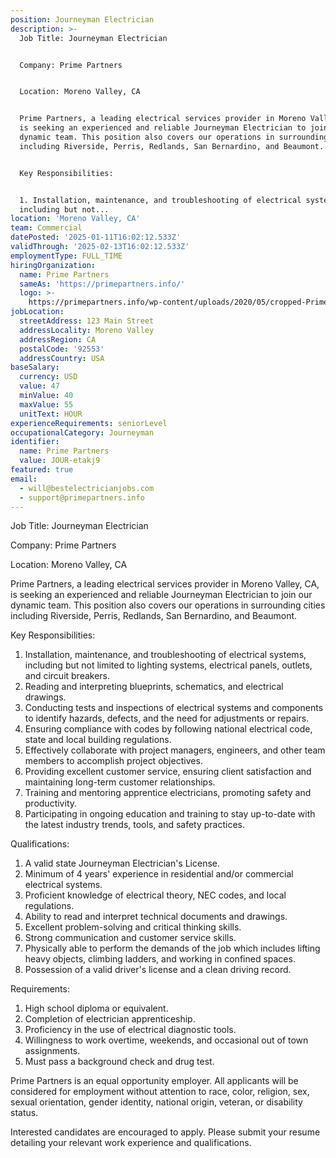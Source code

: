 ```yaml
---
position: Journeyman Electrician
description: >-
  Job Title: Journeyman Electrician


  Company: Prime Partners


  Location: Moreno Valley, CA


  Prime Partners, a leading electrical services provider in Moreno Valley, CA,
  is seeking an experienced and reliable Journeyman Electrician to join our
  dynamic team. This position also covers our operations in surrounding cities
  including Riverside, Perris, Redlands, San Bernardino, and Beaumont.


  Key Responsibilities:


  1. Installation, maintenance, and troubleshooting of electrical systems,
  including but not...
location: 'Moreno Valley, CA'
team: Commercial
datePosted: '2025-01-11T16:02:12.533Z'
validThrough: '2025-02-13T16:02:12.533Z'
employmentType: FULL_TIME
hiringOrganization:
  name: Prime Partners
  sameAs: 'https://primepartners.info/'
  logo: >-
    https://primepartners.info/wp-content/uploads/2020/05/cropped-Prime-Partners-Logo-NO-BG-1-1.png
jobLocation:
  streetAddress: 123 Main Street
  addressLocality: Moreno Valley
  addressRegion: CA
  postalCode: '92553'
  addressCountry: USA
baseSalary:
  currency: USD
  value: 47
  minValue: 40
  maxValue: 55
  unitText: HOUR
experienceRequirements: seniorLevel
occupationalCategory: Journeyman
identifier:
  name: Prime Partners
  value: JOUR-etakj9
featured: true
email:
  - will@bestelectricianjobs.com
  - support@primepartners.info
---
```




Job Title: Journeyman Electrician

Company: Prime Partners

Location: Moreno Valley, CA

Prime Partners, a leading electrical services provider in Moreno Valley, CA, is seeking an experienced and reliable Journeyman Electrician to join our dynamic team. This position also covers our operations in surrounding cities including Riverside, Perris, Redlands, San Bernardino, and Beaumont.

Key Responsibilities:

1. Installation, maintenance, and troubleshooting of electrical systems, including but not limited to lighting systems, electrical panels, outlets, and circuit breakers.
2. Reading and interpreting blueprints, schematics, and electrical drawings.
3. Conducting tests and inspections of electrical systems and components to identify hazards, defects, and the need for adjustments or repairs.
4. Ensuring compliance with codes by following national electrical code, state and local building regulations.
5. Effectively collaborate with project managers, engineers, and other team members to accomplish project objectives.
6. Providing excellent customer service, ensuring client satisfaction and maintaining long-term customer relationships.
7. Training and mentoring apprentice electricians, promoting safety and productivity.
8. Participating in ongoing education and training to stay up-to-date with the latest industry trends, tools, and safety practices.

Qualifications:

1. A valid state Journeyman Electrician's License.
2. Minimum of 4 years' experience in residential and/or commercial electrical systems.
3. Proficient knowledge of electrical theory, NEC codes, and local regulations.
4. Ability to read and interpret technical documents and drawings.
5. Excellent problem-solving and critical thinking skills.
6. Strong communication and customer service skills.
7. Physically able to perform the demands of the job which includes lifting heavy objects, climbing ladders, and working in confined spaces.
8. Possession of a valid driver's license and a clean driving record.

Requirements:

1. High school diploma or equivalent.
2. Completion of electrician apprenticeship.
3. Proficiency in the use of electrical diagnostic tools.
4. Willingness to work overtime, weekends, and occasional out of town assignments.
5. Must pass a background check and drug test.

Prime Partners is an equal opportunity employer. All applicants will be considered for employment without attention to race, color, religion, sex, sexual orientation, gender identity, national origin, veteran, or disability status.

Interested candidates are encouraged to apply. Please submit your resume detailing your relevant work experience and qualifications.
